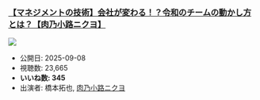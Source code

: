 ### [【マネジメントの技術】会社が変わる！？令和のチームの動かし方とは？【肉乃小路ニクヨ】](https://www.youtube.com/watch?v=sS6u6TuVnu0)
[![](https://img.youtube.com/vi/sS6u6TuVnu0/sddefault.jpg)](https://www.youtube.com/watch?v=sS6u6TuVnu0)
-   公開日: 2025-09-08
-   視聴数: 23,665
-   **いいね数: 345**
-   出演者: 橋本拓也, [肉乃小路ニクヨ](/rehacq_fan/people/肉乃小路ニクヨ "wikilink")
